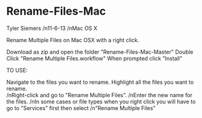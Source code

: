 Rename-Files-Mac
================

Tyler Siemers
/n11-6-13
/nMac OS X

Rename Multiple Files on Mac OSX with a right click.

Download as zip and open the folder "Rename-Files-Mac-Master" 
Double Click "Rename Multiple Files.workflow"
When prompted click "Install"

TO USE:

Navigate to the files you want to rename.  Highlight all the files you want to rename.  
/nRight-click and go to "Rename Multiple Files".
/nEnter the new name for the files.
/nIn some cases or file types when you right click you will have to go to "Services" first then select
/n"Rename Multiple Files"

